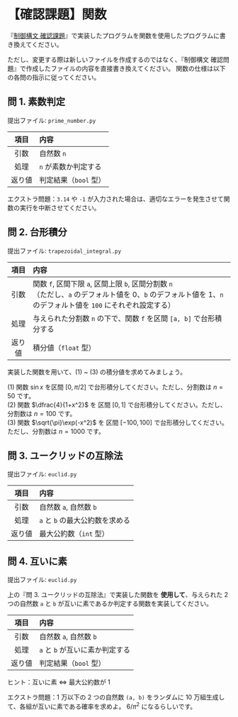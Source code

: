 # 【確認課題】関数

『[制御構文 確認課題][control]』で実装したプログラムを関数を使用したプログラムに書き換えてください。

ただし、変更する際は新しいファイルを作成するのではなく、『制御構文 確認問題』で作成したファイルの内容を直接書き換えてください。
関数の仕様は以下の各問の指示に従ってください。

[control]: https://shinonome.io/PythonTutorialForDSCourse/exercise/02_02_Basics_of_Python_control.html

## 問 1. 素数判定

提出ファイル: `prime_number.py`

|  項目  | 内容                  |
| :----: | :-------------------- |
|  引数  | 自然数 `n`            |
|  処理  | `n` が素数か判定する  |
| 返り値 | 判定結果（`bool` 型） |

エクストラ問題：`3.14` や `-1` が入力された場合は、適切なエラーを発生させて関数の実行を中断させてください。

## 問 2. 台形積分

提出ファイル: `trapezoidal_integral.py`

<!-- prettier-ignore -->
| 項目 | 内容 |
| :-: | :-- |
| 引数 | 関数 `f`, 区間下限 `a`, 区間上限 `b`, 区間分割数 `n` <br> （ただし、`a` のデフォルト値を 0、`b` のデフォルト値を 1、`n` のデフォルト値を `100` にそれぞれ設定する） |
| 処理 | 与えられた分割数 `n` の下で、関数 `f` を区間 `[a, b]` で台形積分する |
| 返り値 | 積分値（`float` 型） |

実装した関数を用いて、(1) ~ (3) の積分値を求めてみましょう。

(1) 関数 $\sin x$ を区間 $[0, \pi/2]$ で台形積分してください。ただし、分割数は $n=50$ です。  
(2) 関数 $\dfrac{4}{1+x^2}$ を 区間 $[0, 1]$ で台形積分してください。ただし、分割数は $n=100$ です。  
(3) 関数 $\sqrt{\pi}\exp(-x^2)$ を 区間 $[-100,100]$ で台形積分してください。ただし、分割数は $n=1000$ です。

## 問 3. ユークリッドの互除法

提出ファイル: `euclid.py`

|  項目  | 内容                            |
| :----: | :------------------------------ |
|  引数  | 自然数 `a`, 自然数 `b`          |
|  処理  | `a` と `b` の最大公約数を求める |
| 返り値 | 最大公約数（`int` 型）          |

## 問 4. 互いに素

提出ファイル: `euclid.py`

上の『問 3. ユークリッドの互除法』で実装した関数を **使用して**、与えられた 2 つの自然数 `a` と `b` が互いに素であるか判定する関数を実装してください。

|  項目  | 内容                            |
| :----: | :------------------------------ |
|  引数  | 自然数 `a`, 自然数 `b`          |
|  処理  | `a` と `b` が互いに素か判定する |
| 返り値 | 判定結果（`bool` 型）           |

ヒント：互いに素 ⇔ 最大公約数が 1

エクストラ問題：1 万以下の 2 つの自然数 `(a, b)` をランダムに 10 万組生成して、各組が互いに素である確率を求めよ。 $6/\pi^2$ になるらしいです。